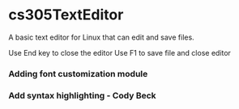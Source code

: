 # cs305TextEditor
A basic text editor for Linux that can edit and save files.

Use End key to close the editor
Use F1 to save file and close editor
### Adding font customization module


### Add syntax highlighting - Cody Beck

